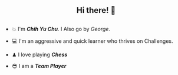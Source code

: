 # <h2 align="center">Hi there! 👋<H2>

* 💥 I'm <em><b>Chih Yu Chu</em></b>. I Also go by <em>George</em>. 

* 💻 I'm an aggressive and quick learner who thrives on Challenges.

* ♟ I love playing <strong><i>Chess</i></strong>

* 😎 I am a <strong><i>Team Player</i></strong>


